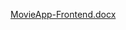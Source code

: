 [MovieApp-Frontend.docx](https://github.com/user-attachments/files/19822659/MovieApp-Frontend.docx)
